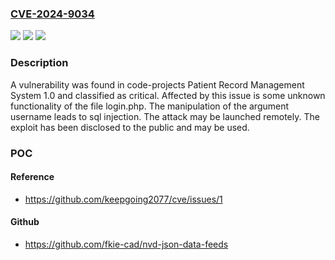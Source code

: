 ### [CVE-2024-9034](https://cve.mitre.org/cgi-bin/cvename.cgi?name=CVE-2024-9034)
![](https://img.shields.io/static/v1?label=Product&message=Patient%20Record%20Management%20System&color=blue)
![](https://img.shields.io/static/v1?label=Version&message=%3D%201.0%20&color=brighgreen)
![](https://img.shields.io/static/v1?label=Vulnerability&message=SQL%20Injection&color=brighgreen)

### Description

A vulnerability was found in code-projects Patient Record Management System 1.0 and classified as critical. Affected by this issue is some unknown functionality of the file login.php. The manipulation of the argument username leads to sql injection. The attack may be launched remotely. The exploit has been disclosed to the public and may be used.

### POC

#### Reference
- https://github.com/keepgoing2077/cve/issues/1

#### Github
- https://github.com/fkie-cad/nvd-json-data-feeds

